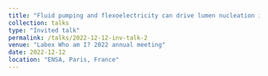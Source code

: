 ```yaml
---
title: "Fluid pumping and flexoelectricity can drive lumen nucleation in cell spheroids"
collection: talks
type: "Invited talk"
permalink: /talks/2022-12-12-inv-talk-2
venue: "Labex Who am I? 2022 annual meeting"
date: 2022-12-12
location: "ENSA, Paris, France"
---
```

